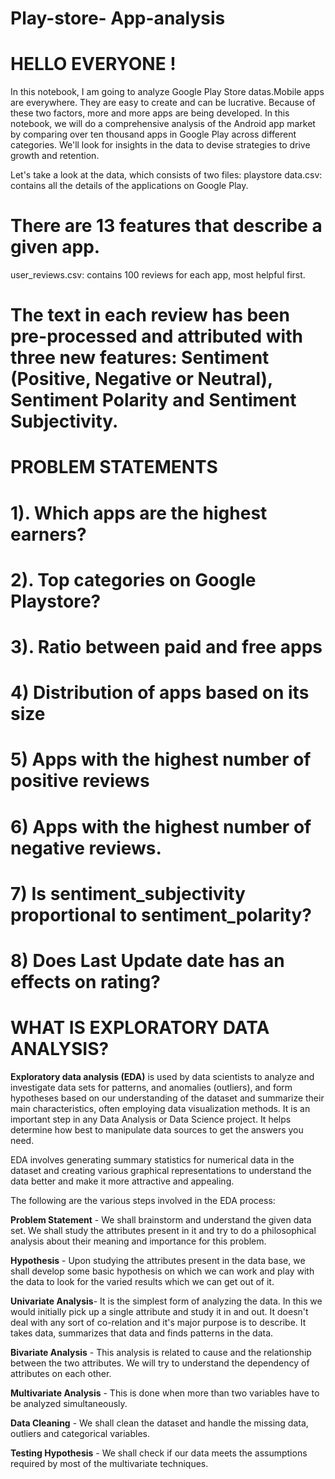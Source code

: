 # Play-store- App-analysis
# HELLO EVERYONE !
In this notebook, I am going to analyze Google Play Store datas.Mobile apps are everywhere. They are easy to create and can be lucrative. Because of these two factors, more and more apps are being developed. In this notebook, we will do a comprehensive analysis of the Android app market by comparing over ten thousand apps in Google Play across different categories. We'll look for insights in the data to devise strategies to drive growth and retention.

Let's take a look at the data, which consists of two files:
playstore data.csv: contains all the details of the applications on Google Play.
# There are 13 features that describe a given app.
user_reviews.csv: contains 100 reviews for each app, most helpful first. 
# The text in each review has been pre-processed and attributed with three new features: Sentiment (Positive, Negative or Neutral), Sentiment Polarity and Sentiment Subjectivity.

# PROBLEM STATEMENTS
# 1). Which apps are the highest earners?

# 2). Top categories on Google Playstore?

# 3). Ratio between paid and free apps

# 4) Distribution of apps based on its size

# 5) Apps with the highest number of positive reviews

# 6) Apps with the highest number of negative reviews.

# 7) Is sentiment_subjectivity proportional to sentiment_polarity?

# 8) Does Last Update date has an effects on rating?

# WHAT IS EXPLORATORY DATA ANALYSIS?
**Exploratory data analysis (EDA)** is used by data scientists to analyze and investigate data sets for patterns, and anomalies (outliers), and form hypotheses based on our understanding of the dataset and summarize their main characteristics, often employing data visualization methods. It is an important step in any Data Analysis or Data Science project. It helps determine how best to manipulate data sources to get the answers you need.

EDA involves generating summary statistics for numerical data in the dataset and creating various graphical representations to understand the data better and make it more attractive and appealing.

The following are the various steps involved in the EDA process:

**Problem Statement** - We shall brainstorm and understand the given data set. We shall study the attributes present in it and try to do a philosophical analysis about their meaning and importance for this problem.

**Hypothesis** - Upon studying the attributes present in the data base, we shall develop some basic hypothesis on which we can work and play with the data to look for the varied results which we can get out of it.

**Univariate Analysis**- It is the simplest form of analyzing the data. In this we would initially pick up a single attribute and study it in and out. It doesn't deal with any sort of co-relation and it's major purpose is to describe. It takes data, summarizes that data and finds patterns in the data.

**Bivariate Analysis** - This analysis is related to cause and the relationship between the two attributes. We will try to understand the dependency of attributes on each other.

**Multivariate Analysis** - This is done when more than two variables have to be analyzed simultaneously.

**Data Cleaning** - We shall clean the dataset and handle the missing data, outliers and categorical variables.

**Testing Hypothesis** - We shall check if our data meets the assumptions required by most of the multivariate techniques.



